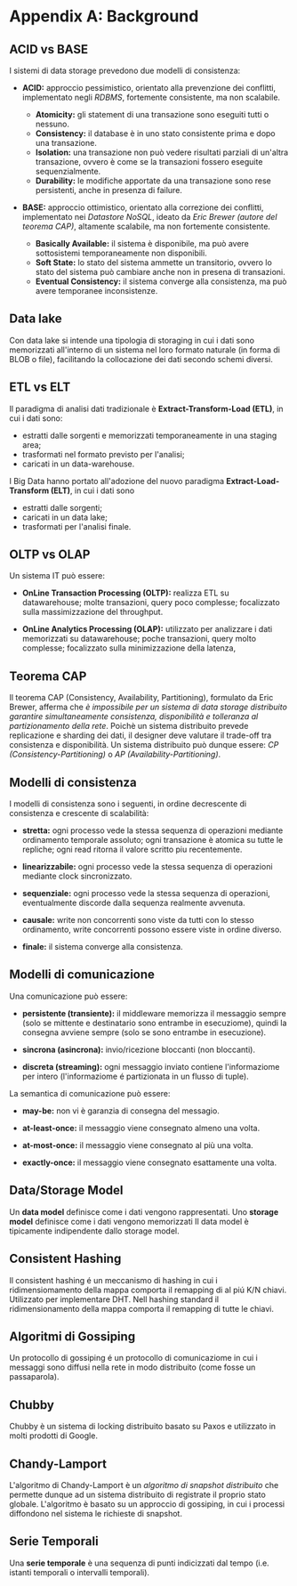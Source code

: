 # Appendix A: Background

## ACID vs BASE
I sistemi di data storage prevedono due modelli di consistenza:

* **ACID:** approccio pessimistico, orientato alla prevenzione dei conflitti, implementato negli *RDBMS*, fortemente consistente, ma non scalabile.
  * **Atomicity:** gli statement di una transazione sono eseguiti tutti o nessuno.
  * **Consistency:** il database è in uno stato consistente prima e dopo una transazione.
  * **Isolation:** una transazione non può vedere risultati parziali di un'altra transazione, ovvero è come se la transazioni fossero eseguite sequenzialmente.
  * **Durability:** le modifiche apportate da una transazione sono rese persistenti, anche in presenza di failure.

* **BASE:** approccio ottimistico, orientato alla correzione dei conflitti, implementato nei *Datastore NoSQL*, ideato da *Eric Brewer (autore del teorema CAP)*, altamente scalabile, ma non fortemente consistente.
  * **Basically Available:** il sistema è disponibile, ma può avere sottosistemi temporaneamente non disponibili.
  * **Soft State:** lo stato del sistema ammette un transitorio, ovvero lo stato del sistema può cambiare anche non in presena di transazioni.
  * **Eventual Consistency:** il sistema converge alla consistenza, ma può avere temporanee inconsistenze.


## Data lake
Con data lake si intende una tipologia di storaging in cui i dati sono memorizzati all'interno di un sistema nel loro formato naturale (in forma di BLOB o file), facilitando la collocazione dei dati secondo schemi diversi.


## ETL vs ELT
Il paradigma di analisi dati tradizionale è **Extract-Transform-Load (ETL)**, in cui i dati sono:
* estratti dalle sorgenti e memorizzati temporaneamente in una staging area;
* trasformati nel formato previsto per l'analisi;
* caricati in un data-warehouse.

I Big Data hanno portato all'adozione del nuovo paradigma **Extract-Load-Transform (ELT)**, in cui i dati sono
* estratti dalle sorgenti;
* caricati in un data lake;
* trasformati per l'analisi finale.


## OLTP vs OLAP
Un sistema IT può essere:

* **OnLine Transaction Processing (OLTP):** realizza ETL su datawarehouse; molte transazioni, query poco complesse; focalizzato sulla massimizzazione del throughput.

* **OnLine Analytics Processing (OLAP):** utilizzato per analizzare i dati memorizzati su datawarehouse;  poche transazioni, query molto complesse; focalizzato sulla minimizzazione della latenza,


## Teorema CAP
Il teorema CAP (Consistency, Availability, Partitioning), formulato da Eric Brewer, afferma che *è impossibile per un sistema di data storage distribuito garantire simultaneamente consistenza, disponibilità e tolleranza al partizionamento della rete*. Poichè un sistema distribuito prevede replicazione e sharding dei dati, il designer deve valutare il trade-off tra consistenza e disponibilità. Un sistema distribuito può dunque essere: *CP (Consistency-Partitioning)* o *AP (Availability-Partitioning)*.


## Modelli di consistenza
I modelli di consistenza sono i seguenti, in ordine decrescente di consistenza e crescente di scalabilità:

* **stretta:** ogni processo vede la stessa sequenza di operazioni mediante ordinamento temporale assoluto; ogni transazione è atomica su tutte le repliche; ogni read ritorna il valore scritto piu recentemente.

* **linearizzabile:** ogni processo vede la stessa sequenza di operazioni mediante clock sincronizzato.

* **sequenziale:** ogni processo vede la stessa sequenza di operazioni, eventualmente discorde dalla sequenza realmente avvenuta.

* **causale:** write non concorrenti sono viste da tutti con lo stesso ordinamento, write concorrenti possono essere viste in ordine diverso.

* **finale:** il sistema converge alla consistenza.


## Modelli di comunicazione
Una comunicazione può essere:

* **persistente (transiente):** il middleware memorizza il messaggio sempre (solo se mittente e destinatario sono entrambe in esecuziome), quindi la consegna avviene sempre (solo se sono entrambe in esecuzione).

* **sincrona (asincrona):** invio/ricezione bloccanti (non bloccanti).

* **discreta (streaming):** ogni messaggio inviato contiene l'informaziome per intero (l'informaziome é partizionata in un flusso di tuple).

La semantica di comunicazione può essere:

* **may-be:** non vi è garanzia di consegna del messagio.

* **at-least-once:** il messaggio viene consegnato almeno una volta.

* **at-most-once:** il messaggio viene consegnato al più una volta.

* **exactly-once:** il messaggio viene consegnato esattamente una volta.


## Data/Storage Model
Un **data model** definisce come i dati vengono rappresentati.
Uno **storage model** definisce come i dati vengono memorizzati
Il data model è tipicamente indipendente dallo storage model.


## Consistent Hashing
Il consistent hashing é un meccanismo di hashing in cui i ridimensiomamento della mappa comporta il remapping di al piú K/N chiavi. Utilizzato per implementare DHT.
Nell hashing standard il ridimensionamento della mappa comporta il remapping di tutte le chiavi.


## Algoritmi di Gossiping
Un protocollo di gossiping é un protocollo di comunicaziome in cui i messaggi sono diffusi nella rete in modo distribuito (come fosse un passaparola).


## Chubby
Chubby è un sistema di locking distribuito basato su Paxos e utilizzato in molti prodotti di Google.


## Chandy-Lamport
L'algoritmo di Chandy-Lamport è un *algoritmo di snapshot distribuito* che permette dunque ad un sistema distribuito di registrate il proprio stato globale. L'algoritmo è basato su un approccio di gossiping, in cui i processi diffondono nel sistema le richieste di snapshot.


## Serie Temporali
Una **serie temporale** è una sequenza di punti indicizzati dal tempo (i.e. istanti temporali o intervalli temporali).
